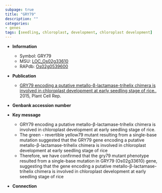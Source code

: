 ```yaml
---
subpage: true
title: "GRY79"
description: ""
categories:
- genes
tags: [seedling, chloroplast, development, chloroplast development]
---
```


* **Information**  
    + Symbol: GRY79  
    + MSU: [LOC_Os02g33610](http://rice.plantbiology.msu.edu/cgi-bin/ORF_infopage.cgi?orf=LOC_Os02g33610)  
    + RAPdb: [Os02g0539600](http://rapdb.dna.affrc.go.jp/viewer/gbrowse_details/irgsp1?name=Os02g0539600)  

* **Publication**  
    + [GRY79 encoding a putative metallo-β-lactamase-trihelix chimera is involved in chloroplast development at early seedling stage of rice.](http://www.ncbi.nlm.nih.gov/pubmed?term=GRY79+encoding+a+putative+metallo-β-lactamase-trihelix+chimera+is+involved+in+chloroplast+development+at+early+seedling+stage+of+rice.%5BTitle%5D), 2015, Plant Cell Rep.

* **Genbank accession number**  

* **Key message**  
    + GRY79 encoding a putative metallo-β-lactamase-trihelix chimera is involved in chloroplast development at early seedling stage of rice.
    + The green - revertible yellow79 mutant resulting from a single-base mutation suggested that the GRY79 gene encoding a putative metallo-β-lactamase-trihelix chimera is involved in chloroplast development at early seedling stage of rice
    + Therefore, we have confirmed that the gry79 mutant phenotype resulted from a single-base mutation in GRY79 (Os02g33610) gene, suggesting that the gene encoding a putative metallo-β-lactamase-trihelix chimera is involved in chloroplast development at early seedling stage of rice

* **Connection**  



